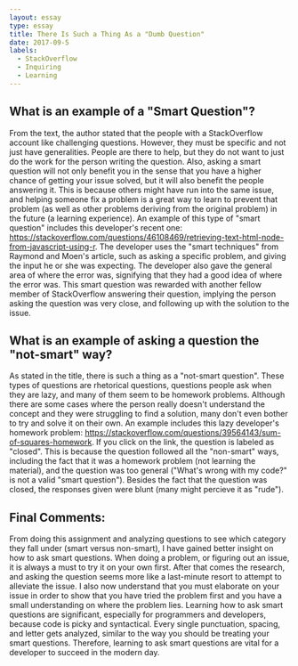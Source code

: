 ```yaml
---
layout: essay
type: essay
title: There Is Such a Thing As a "Dumb Question"
date: 2017-09-5
labels:
  - StackOverflow
  - Inquiring
  - Learning
---
```


## What is an example of a "Smart Question"?

From the text, the author stated that the people with a StackOverflow account like challenging questions.  However, they must be specific and not just have generalities.  People are there to help, but they do not want to just do the work for the person writing the question.  Also, asking a smart question will not only benefit you in the sense that you have a higher chance of getting your issue solved, but it will also benefit the people answering it.  This is because others might have run into the same issue, and helping someone fix a problem is a great way to learn to prevent that problem (as well as other problems deriving from the original problem) in the future (a learning experience).  An example of this type of "smart question" includes this developer's recent one: https://stackoverflow.com/questions/46108469/retrieving-text-html-node-from-javascript-using-r.  The developer uses the "smart techniques" from Raymond and Moen's article, such as asking a specific problem, and giving the input he or she was expecting.  The developer also gave the general area of where the error was, signifying that they had a good idea of where the error was.  This smart question was rewarded with another fellow member of StackOverflow answering their question, implying the person asking the question was very close, and following up with the solution to the issue.

## What is an example of asking a question the "not-smart" way?

As stated in the title, there is such a thing as a "not-smart question".  These types of questions are rhetorical questions, questions people ask when they are lazy, and many of them seem to be homework problems.  Although there are some cases where the person really doesn't understand the concept and they were struggling to find a solution, many don't even bother to try and solve it on their own.  An example includes this lazy developer's homework problem: https://stackoverflow.com/questions/39564143/sum-of-squares-homework.  If you click on the link, the question is labeled as "closed".  This is because the question followed all the "non-smart" ways, including the fact that it was a homework problem (not learning the material), and the question was too general ("What's wrong with my code?" is not a valid "smart question").  Besides the fact that the question was closed, the responses given were blunt (many might percieve it as "rude").

## Final Comments:

From doing this assignment and analyzing questions to see which category they fall under (smart versus non-smart), I have gained better insight on how to ask smart questions.  When doing a problem, or figuring out an issue, it is always a must to try it on your own first.  After that comes the research, and asking the question seems more like a last-minute resort to attempt to alleviate the issue.  I also now understand that you must elaborate on your issue in order to show that you have tried the problem first and you have a small understanding on where the problem lies.  Learning how to ask smart questions are significant, especially for programmers and developers, because code is picky and syntactical.  Every single punctuation, spacing, and letter gets analyzed, similar to the way you should be treating your smart questions.  Therefore, learning to ask smart questions are vital for a developer to succeed in the modern day.
